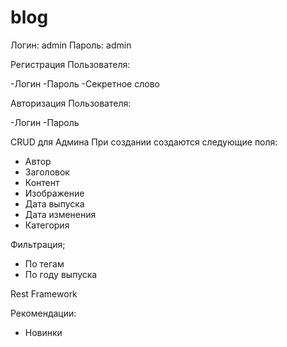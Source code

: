 # blog

Логин: admin
Пароль: admin

Регистрация Пользователя:

-Логин 
-Пароль 
-Секретное слово 

Авторизация Пользователя:

-Логин 
-Пароль 

CRUD для Админа
При создании создаются следующие поля:

- Автор
- Заголовок
- Контент
- Изображение
- Дата выпуска
- Дата изменения
- Категория 

Фильтрация;

- По тегам 
- По году выпуска 

Rest Framework 

Рекомендации:

- Новинки 
